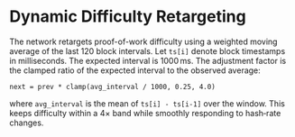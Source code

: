 # Dynamic Difficulty Retargeting

The network retargets proof-of-work difficulty using a weighted moving average
of the last 120 block intervals. Let `ts[i]` denote block timestamps in
milliseconds. The expected interval is 1000 ms. The adjustment factor is the
clamped ratio of the expected interval to the observed average:

```
next = prev * clamp(avg_interval / 1000, 0.25, 4.0)
```

where `avg_interval` is the mean of `ts[i] - ts[i-1]` over the window. This
keeps difficulty within a 4× band while smoothly responding to hash‑rate
changes.
